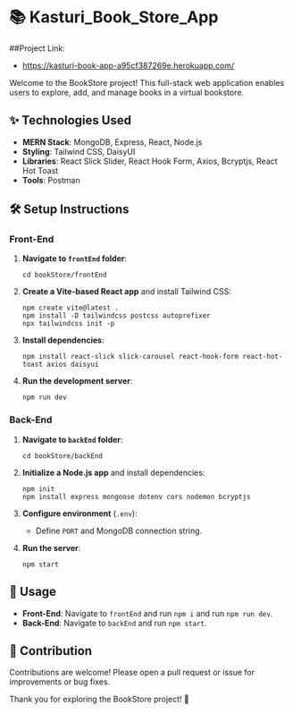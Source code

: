 # 📚 Kasturi_Book_Store_App

##Project Link:
- https://kasturi-book-app-a95cf387269e.herokuapp.com/

Welcome to the BookStore project! This full-stack web application enables users to explore, add, and manage books in a virtual bookstore.

## ✨ Technologies Used

- **MERN Stack**: MongoDB, Express, React, Node.js
- **Styling**: Tailwind CSS, DaisyUI
- **Libraries**: React Slick Slider, React Hook Form, Axios, Bcryptjs, React Hot Toast
- **Tools**: Postman

## 🛠️ Setup Instructions

### Front-End

1. **Navigate to `frontEnd` folder**:
    ```shell
    cd bookStore/frontEnd
    ```

2. **Create a Vite-based React app** and install Tailwind CSS:
    ```shell
    npm create vite@latest .
    npm install -D tailwindcss postcss autoprefixer
    npx tailwindcss init -p
    ```

3. **Install dependencies**:
    ```shell
    npm install react-slick slick-carousel react-hook-form react-hot-toast axios daisyui
    ```

4. **Run the development server**:
    ```shell
    npm run dev
    ```

### Back-End

1. **Navigate to `backEnd` folder**:
    ```shell
    cd bookStore/backEnd
    ```

2. **Initialize a Node.js app** and install dependencies:
    ```shell
    npm init
    npm install express mongoose dotenv cors nodemon bcryptjs
    ```

3. **Configure environment** (`.env`):
    - Define `PORT` and MongoDB connection string.

4. **Run the server**:
    ```shell
    npm start
    ```

## 🚀 Usage

- **Front-End**: Navigate to `frontEnd` and run `npm i` and run `npm run dev`.
- **Back-End**: Navigate to `backEnd` and run `npm start`.

## 🌟 Contribution

Contributions are welcome! Please open a pull request or issue for improvements or bug fixes.

Thank you for exploring the BookStore project! 🎉



